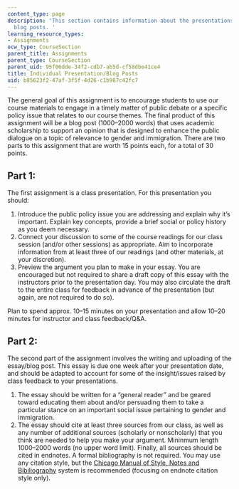 ```yaml
---
content_type: page
description: 'This section contains information about the presentations and student
  blog posts. '
learning_resource_types:
- Assignments
ocw_type: CourseSection
parent_title: Assignments
parent_type: CourseSection
parent_uid: 95f06dde-34f2-cdb7-ab5d-cf58dbe41ce4
title: Individual Presentation/Blog Posts
uid: b85623f2-47af-3f5f-4d26-c1b987c42fc7
---
```


The general goal of this assignment is to encourage students to use our course materials to engage in a timely matter of public debate or a specific policy issue that relates to our course themes. The final product of this assignment will be a blog post (1000–2000 words) that uses academic scholarship to support an opinion that is designed to enhance the public dialogue on a topic of relevance to gender and immigration. There are two parts to this assignment that are worth 15 points each, for a total of 30 points.

Part 1:
-------

The first assignment is a class presentation. For this presentation you should:

1.  Introduce the public policy issue you are addressing and explain why it’s important. Explain key concepts, provide a brief social or policy history as you deem necessary.
2.  Connect your discussion to some of the course readings for our class session (and/or other sessions) as appropriate. Aim to incorporate information from at least three of our readings (and other materials, at your discretion).
3.  Preview the argument you plan to make in your essay. You are encouraged but not required to share a draft copy of this essay with the instructors prior to the presentation day. You may also circulate the draft to the entire class for feedback in advance of the presentation (but again, are not required to do so).

Plan to spend approx. 10–15 minutes on your presentation and allow 10–20 minutes for instructor and class feedback/Q&A.

Part 2:
-------

The second part of the assignment involves the writing and uploading of the essay/blog post. This essay is due one week after your presentation date, and should be adapted to account for some of the insight/issues raised by class feedback to your presentations.

1.  The essay should be written for a “general reader” and be geared toward educating them about and/or persuading them to take a particular stance on an important social issue pertaining to gender and immigration.
2.  The essay should cite at least three sources from our class, as well as any number of additional sources (scholarly or nonscholarly) that you think are needed to help you make your argument. Mininmum length 1000–2000 words (no upper word limit). Finally, all sources should be cited in endnotes. A formal bibliography is not required. You may use any citation style, but the [Chicago Manual of Style, Notes and Bibiliography](https://www.chicagomanualofstyle.org/tools_citationguide/citation-guide-1.html) system is recommended (focusing on endnote citation style only).